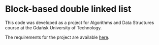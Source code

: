 # Block-based double linked list
This code was developed as a project for Algorithms and Data Structures course at the Gdańsk University of Technology.

The requirements for the project are available [here](https://github.com/bereznowski/block-based-double-linked-list/blob/main/task_description.txt).


